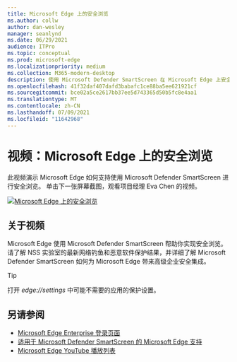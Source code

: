 ```yaml
---
title: Microsoft Edge 上的安全浏览
ms.author: collw
author: dan-wesley
manager: seanlynd
ms.date: 06/29/2021
audience: ITPro
ms.topic: conceptual
ms.prod: microsoft-edge
ms.localizationpriority: medium
ms.collection: M365-modern-desktop
description: 使用 Microsoft Defender SmartScreen 在 Microsoft Edge 上安全浏览
ms.openlocfilehash: 41f32daf407dafd3babafc1ce88ba5ee621921cf
ms.sourcegitcommit: bce02a5ce2617bb37ee5d743365d50b5fc8e4aa1
ms.translationtype: MT
ms.contentlocale: zh-CN
ms.lasthandoff: 07/09/2021
ms.locfileid: "11642968"
---
```

# <a name="video-secure-browsing-on-microsoft-edge"></a>视频：Microsoft Edge 上的安全浏览

此视频演示 Microsoft Edge 如何支持使用 Microsoft Defender SmartScreen 进行安全浏览。 单击下一张屏幕截图，观看项目经理 Eva Chen 的视频。

[![Microsoft Edge 上的安全浏览](media/microsoft-edge-video-security-smartscreen/0.png)](http://www.youtube.com/watch?v=s9kk88SkjLw "Secure browsing on Microsoft Edge")

## <a name="about-the-video"></a>关于视频

Microsoft Edge 使用 Microsoft Defender SmartScreen 帮助你实现安全浏览。 请了解 NSS 实验室的最新网络钓鱼和恶意软件保护结果，并详细了解 Microsoft Defender SmartScreen 如何为 Microsoft Edge 带来高级企业安全集成。

> [!TIP]
> 打开 *edge://settings* 中可能不需要的应用的保护设置。

## <a name="see-also"></a>另请参阅

- [Microsoft Edge Enterprise 登录页面](https://aka.ms/EdgeEnterprise)
- [适用于 Microsoft Defender SmartScreen 的 Microsoft Edge 支持](microsoft-edge-security-smartscreen.md)
- [Microsoft Edge YouTube 播放列表](https://www.youtube.com/playlist?list=PLXtHYVsvn_b-uXh1tMeYpT-0iD8tD3tFy)
